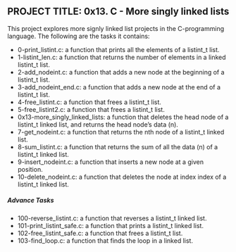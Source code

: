 ## PROJECT TITLE: 0x13. C - More singly linked lists
This project explores more signly linked list projects in the C-programming language.
The following are the tasks it contains:

* 0-print_listint.c: a function that prints all the elements of a listint_t list.
* 1-listint_len.c: a function that returns the number of elements in a linked listint_t list.
* 2-add_nodeint.c: a function that adds a new node at the beginning of a listint_t list.
* 3-add_nodeint_end.c: a function that adds a new node at the end of a listint_t list.
* 4-free_listint.c: a function that frees a listint_t list.
* 5-free_listint2.c: a function that frees a listint_t list.
* 0x13-more_singly_linked_lists: a function that deletes the head node of a listint_t linked list, and returns the head node’s data (n).
* 7-get_nodeint.c: a function that returns the nth node of a listint_t linked list.
* 8-sum_listint.c: a function that returns the sum of all the data (n) of a listint_t linked list.
* 9-insert_nodeint.c: a function that inserts a new node at a given position.
* 10-delete_nodeint.c: a function that deletes the node at index index of a listint_t linked list.
##### Advance Tasks
* 100-reverse_listint.c: a function that reverses a listint_t linked list.
* 101-print_listint_safe.c: a function that prints a listint_t linked list.
* 102-free_listint_safe.c: a function that frees a listint_t list.
* 103-find_loop.c: a function that finds the loop in a linked list.

